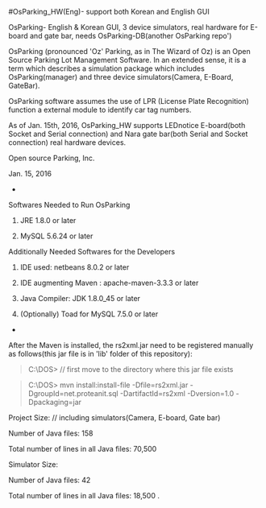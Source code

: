 #OsParking_HW(Eng)- support both Korean and English GUI

OsParking- English & Korean GUI, 3 device simulators, real hardware for E-board and gate bar, needs OsParking-DB(another OsParking repo')

OsParking (pronounced 'Oz' Parking, as in The Wizard of Oz) is an Open Source Parking Lot Management Software. In an extended sense, it is a term which describes a simulation package which includes OsParking(manager) and three device simulators(Camera, E-Board, GateBar).

OsParking software assumes the use of LPR (License Plate Recognition) function a external module to identify car tag numbers.

As of Jan. 15th, 2016, OsParking_HW supports LEDnotice E-board(both Socket and Serial connection) and Nara gate bar(both Serial and Socket connection) real hardware devices.

Open source Parking, Inc.

Jan. 15, 2016

-

Softwares Needed to Run OsParking

1. JRE 1.8.0 or later

2. MySQL 5.6.24 or later

Additionally Needed Softwares for the Developers

1. IDE used: netbeans 8.0.2 or later

2. IDE augmenting Maven : apache-maven-3.3.3 or later

3. Java Compiler: JDK 1.8.0_45 or later

4. (Optionally) Toad for MySQL 7.5.0 or later

-

After the Maven is installed, the rs2xml.jar need to be registered manually as follows(this jar file is in 'lib' folder of this repository):

>C:\DOS> // first move to the directory where this jar file exists

>C:\DOS> mvn install:install-file -Dfile=rs2xml.jar -DgroupId=net.proteanit.sql -DartifactId=rs2xml -Dversion=1.0 -Dpackaging=jar

Project Size: // including simulators(Camera, E-board, Gate bar)

Number of Java files: 158

Total number of lines in all Java files: 70,500

Simulator Size:

Number of Java files: 42

Total number of lines in all Java files: 18,500
.
